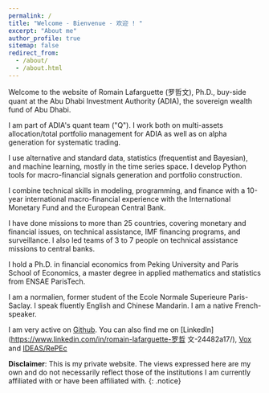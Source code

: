 ```yaml
---
permalink: /
title: "Welcome - Bienvenue - 欢迎 ! "
excerpt: "About me"
author_profile: true
sitemap: false
redirect_from: 
  - /about/
  - /about.html
---
```



Welcome to the  website of Romain Lafarguette (罗哲文),  Ph.D., buy-side quant
at the Abu Dhabi Investment Authority (ADIA), the sovereign wealth fund of Abu
Dhabi.

I  am  part  of  ADIA's  quant  team  ("Q").   I  work  both  on  multi-assets
allocation/total portfolio management for ADIA  as well as on alpha generation
for systematic trading.

I use  alternative and standard  data, statistics (frequentist  and Bayesian),
and machine learning, mostly in the time series space.  I develop Python tools
for macro-financial signals generation and portfolio construction.

I  combine technical  skills  in  modeling, programming,  and  finance with  a
10-year  international  macro-financial   experience  with  the  International
Monetary Fund and the European Central Bank.

I  have  done missions  to  more  than  25  countries, covering  monetary  and
financial  issues,  on  technical  assistance,  IMF  financing  programs,  and
surveillance.   I also  led teams  of 3  to 7  people on  technical assistance
missions to central banks.

I hold a Ph.D.  in financial economics from Peking University and Paris School
of Economics, a master degree in applied mathematics and statistics from ENSAE
ParisTech.

I  am a normalien, former  student of the Ecole  Normale Superieure
Paris-Saclay.  I  speak fluently English and  Chinese Mandarin. I am  a native
French-speaker.

I am  very active  on [Github](https://github.com/romainlafarguette).  You can
also find me on [LinkedIn](https://www.linkedin.com/in/romain-lafarguette-罗哲
文-24482a17/), [Vox](http://www.voxeu.org/person/romain-lafarguette) and
[IDEAS/RePEc](https://ideas.repec.org/f/pla661.html)  

**Disclaimer**: This is  my private website.  The views expressed  here are my own and  do not necessarily reflect  those of the institutions  I am currently affiliated with or have been affiliated with.  {: .notice}
